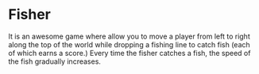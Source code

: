 # Fisher
It is an awesome game where allow you to move a player from left to right along the top of the world while dropping a fishing line to catch fish (each of which earns a score.) Every time the fisher catches a fish, the speed of the fish gradually increases.
